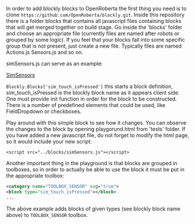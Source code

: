 In order to add blockly blocks to OpenRoberta the first thing you need is to clone `https://github.com/OpenRoberta/blockly.git`.
Inside this repository there is a folder blocks that contains all javascript files containing blocks that will get merged together on build stage. Go inside the 'blocks' folder and choose an appropriate file (currently files are named after robots or grouped by some logic). If you feel that your blocks fall into some specific group that is not present, just create a new file. Typically files are named <robot>Actions.js <robot>Sensors.js and so on.

simSensors.js can serve as an example:

[SimSensors](https://github.com/OpenRoberta/blockly/blob/master/blocks/simSensors.js)

`Blockly.Blocks['sim_touch_isPressed']` this starts a block definition, sim_touch_isPressed is the blockly block name as it appears client side. One must provide init function in order for the block to be constructed. There is a number of predefined elements that could be used, like FieldDropdown or checkboxes. 

Play around with this simple block to see how it changes. You can observe the changes to the block by opening playgorund.html from 'tests' folder. If you have added a new javascript file, do not forget to modify the html page, so it would include your new script:

`<script src="../blocks/simSensors.js"></script>`

Another important thing in the playground is that blocks are grouped in toolboxes, so in order to actually be able to use the block it must be put in the appropriate toolbox:

```xml
<category name="TOOLBOX_SENSOR" svg="true">
<block type="sim_touch_isPressed"></block>
...
```

The above example adds blocks of given types (see blockly block name above) to `TOOLBOX_SENSOR` toolbox.
